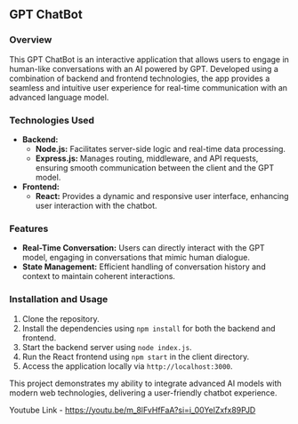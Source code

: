 ## GPT ChatBot

### Overview
This GPT ChatBot is an interactive application that allows users to engage in human-like conversations with an AI powered by GPT. Developed using a combination of backend and frontend technologies, the app provides a seamless and intuitive user experience for real-time communication with an advanced language model.

### Technologies Used
- **Backend:**
  - **Node.js:** Facilitates server-side logic and real-time data processing.
  - **Express.js:** Manages routing, middleware, and API requests, ensuring smooth communication between the client and the GPT model.
- **Frontend:**
  - **React:** Provides a dynamic and responsive user interface, enhancing user interaction with the chatbot.

### Features
- **Real-Time Conversation:** Users can directly interact with the GPT model, engaging in conversations that mimic human dialogue.
- **State Management:** Efficient handling of conversation history and context to maintain coherent interactions.

### Installation and Usage
1. Clone the repository.
2. Install the dependencies using `npm install` for both the backend and frontend.
3. Start the backend server using `node index.js`.
4. Run the React frontend using `npm start` in the client directory.
5. Access the application locally via `http://localhost:3000`.

This project demonstrates my ability to integrate advanced AI models with modern web technologies, delivering a user-friendly chatbot experience.

Youtube Link - https://youtu.be/m_8lFvHfFaA?si=i_00YelZxfx89PJD
